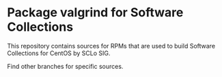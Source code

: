 # Package valgrind for Software Collections

This repository contains sources for RPMs that are used
to build Software Collections for CentOS by SCLo SIG.

Find other branches for specific sources.
